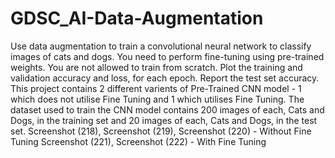 # GDSC_AI-Data-Augmentation
Use data augmentation to train a convolutional neural network to classify images of cats and dogs. You need to perform fine-tuning using pre-trained weights. You are not allowed to train from scratch. Plot the training and validation accuracy and loss, for each epoch. Report the test set accuracy.
This project contains 2 different varients of Pre-Trained CNN model - 1 which does not utilise Fine Tuning and 1 which utilises Fine Tuning.
The dataset used to train the CNN model contains 200 images of each, Cats and Dogs, in the training set and 20 images of each, Cats and Dogs, in the test set.
Screenshot (218), Screenshot (219), Screenshot (220) - Without Fine Tuning
Screenshot (221), Screenshot (222) - With Fine Tuning
